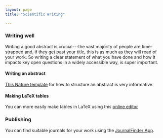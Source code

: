 ```yaml
---
layout: page
title: "Scientific Writing"

---
```


### Writing well

Writing a good abstract is crucial---the vast majority of people are time-strapped and, if they get past your title, this is as much as they will read of your work.
So writing a clear statement of what you have done and how it impacts key open questions in a widely accessible way, is super important.

#### Writing an abstract
[This Nature template](https://www.nature.com/documents/nature-summary-paragraph.pdf) for how to structure an abstract is very informative.

#### Making LaTeX tables
You can more easily make tables in LaTeX using this [online editor](https://www.tablesgenerator.com/)

### Publishing
You can find suitable journals for your work using the [JournalFinder App](https://journalfinder.researcher-app.com/).
